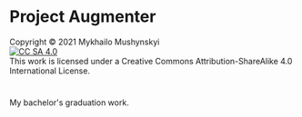 # Project Augmenter
Copyright © 2021 Mykhailo Mushynskyi<br>
[![CC SA 4.0](https://i.creativecommons.org/l/by-sa/4.0/88x31.png)](http://creativecommons.org/licenses/by-sa/4.0/)<br>
This work is licensed under a Creative Commons Attribution-ShareAlike 4.0 International License.

#

My bachelor's graduation work.
